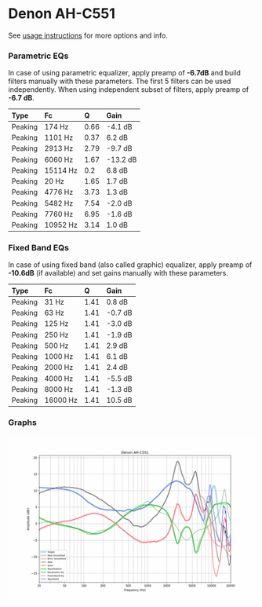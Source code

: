 # Denon AH-C551
See [usage instructions](https://github.com/jaakkopasanen/AutoEq#usage) for more options and info.

### Parametric EQs
In case of using parametric equalizer, apply preamp of **-6.7dB** and build filters manually
with these parameters. The first 5 filters can be used independently.
When using independent subset of filters, apply preamp of **-6.7 dB**.

| Type    | Fc       |    Q | Gain     |
|:--------|:---------|:-----|:---------|
| Peaking | 174 Hz   | 0.66 | -4.1 dB  |
| Peaking | 1101 Hz  | 0.37 | 6.2 dB   |
| Peaking | 2913 Hz  | 2.79 | -9.7 dB  |
| Peaking | 6060 Hz  | 1.67 | -13.2 dB |
| Peaking | 15114 Hz | 0.2  | 6.8 dB   |
| Peaking | 20 Hz    | 1.65 | 1.7 dB   |
| Peaking | 4776 Hz  | 3.73 | 1.3 dB   |
| Peaking | 5482 Hz  | 7.54 | -2.0 dB  |
| Peaking | 7760 Hz  | 6.95 | -1.6 dB  |
| Peaking | 10952 Hz | 3.14 | 1.0 dB   |

### Fixed Band EQs
In case of using fixed band (also called graphic) equalizer, apply preamp of **-10.6dB**
(if available) and set gains manually with these parameters.

| Type    | Fc       |    Q | Gain    |
|:--------|:---------|:-----|:--------|
| Peaking | 31 Hz    | 1.41 | 0.8 dB  |
| Peaking | 63 Hz    | 1.41 | -0.7 dB |
| Peaking | 125 Hz   | 1.41 | -3.0 dB |
| Peaking | 250 Hz   | 1.41 | -1.9 dB |
| Peaking | 500 Hz   | 1.41 | 2.9 dB  |
| Peaking | 1000 Hz  | 1.41 | 6.1 dB  |
| Peaking | 2000 Hz  | 1.41 | 2.4 dB  |
| Peaking | 4000 Hz  | 1.41 | -5.5 dB |
| Peaking | 8000 Hz  | 1.41 | -1.3 dB |
| Peaking | 16000 Hz | 1.41 | 10.5 dB |

### Graphs
![](./Denon%20AH-C551.png)